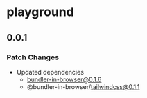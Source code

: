 # playground

## 0.0.1

### Patch Changes

- Updated dependencies
  - bundler-in-browser@0.1.6
  - @bundler-in-browser/tailwindcss@0.1.1
